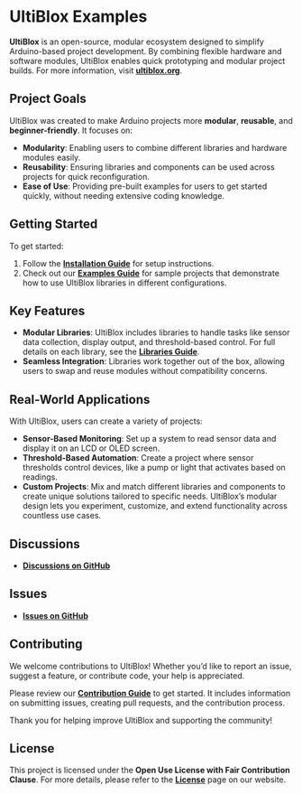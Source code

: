 # UltiBlox Examples

**UltiBlox** is an open-source, modular ecosystem designed to simplify Arduino-based project development. By combining flexible hardware and software modules, UltiBlox enables quick prototyping and modular project builds. For more information, visit **[ultiblox.org](http://ultiblox.org)**.

## Project Goals

UltiBlox was created to make Arduino projects more **modular**, **reusable**, and **beginner-friendly**. It focuses on:
- **Modularity**: Enabling users to combine different libraries and hardware modules easily.
- **Reusability**: Ensuring libraries and components can be used across projects for quick reconfiguration.
- **Ease of Use**: Providing pre-built examples for users to get started quickly, without needing extensive coding knowledge.

## Getting Started

To get started:
1. Follow the **[Installation Guide](docs/installation.md)** for setup instructions.
2. Check out our **[Examples Guide](docs/examples.md)** for sample projects that demonstrate how to use UltiBlox libraries in different configurations.

## Key Features

- **Modular Libraries**: UltiBlox includes libraries to handle tasks like sensor data collection, display output, and threshold-based control. For full details on each library, see the **[Libraries Guide](docs/libraries.md)**.
- **Seamless Integration**: Libraries work together out of the box, allowing users to swap and reuse modules without compatibility concerns.

## Real-World Applications

With UltiBlox, users can create a variety of projects:
- **Sensor-Based Monitoring**: Set up a system to read sensor data and display it on an LCD or OLED screen.
- **Threshold-Based Automation**: Create a project where sensor thresholds control devices, like a pump or light that activates based on readings.
- **Custom Projects**: Mix and match different libraries and components to create unique solutions tailored to specific needs. UltiBlox’s modular design lets you experiment, customize, and extend functionality across countless use cases.

## Discussions

- **[Discussions on GitHub](https://github.com/orgs/ultiblox/discussions)** 

## Issues

- **[Issues on GitHub](https://github.com/ultiblox/UltiBloxExamples/issues)** 

## Contributing

We welcome contributions to UltiBlox! Whether you’d like to report an issue, suggest a feature, or contribute code, your help is appreciated. 

Please review our **[Contribution Guide](docs/contributing.md)** to get started. It includes information on submitting issues, creating pull requests, and the contribution process.

Thank you for helping improve UltiBlox and supporting the community!


## License

This project is licensed under the **Open Use License with Fair Contribution Clause**. For more details, please refer to the **[License](https://ultiblox.org/license/)** page on our website.
